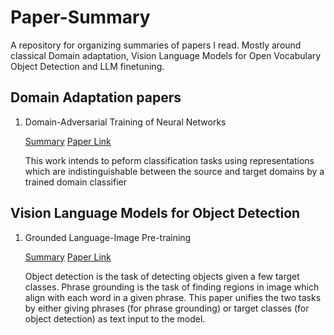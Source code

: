 # Paper-Summary
A repository for organizing summaries of papers I read. Mostly around classical Domain adaptation, Vision Language Models for Open Vocabulary Object Detection and LLM finetuning. 

## Domain Adaptation papers
1) Domain-Adversarial Training of Neural Networks
 
   [Summary](Domain%20Adaptation%20Papers/Domain-Adversarial%20Training%20of%20Neural%20Networks/Readme.md)   [Paper Link](https://jmlr.org/papers/volume17/15-239/15-239.pdf)

   This work intends to peform classification tasks using representations which are indistinguishable between the source and target domains by a trained domain classifier

## Vision Language Models for Object Detection
1) Grounded Language-Image Pre-training
 
   [Summary](VLM4OVOD/GLIP/Readme.md) [Paper Link](https://openaccess.thecvf.com/content/CVPR2022/papers/Li_Grounded_Language-Image_Pre-Training_CVPR_2022_paper.pdf)
  
   Object detection is the task of detecting objects given a few target classes. Phrase grounding is the task of finding regions in image which align with each word in a given    phrase. This paper unifies the two tasks by either giving phrases (for phrase grounding) or target classes (for object detection) as text input to the model.
 

